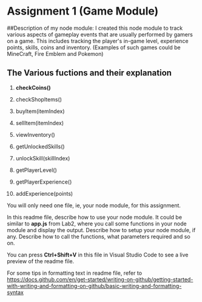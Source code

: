 # Assignment 1 (Game Module)

##Description of my node module: 
I created this node module to track various aspects of gameplay events that are usually performed by gamers on a game. This includes tracking the player's in-game level, experience points, skills, coins and inventory. 
(Examples of such games could be MineCraft, Fire Emblem and Pokemon)

## The Various fuctions and their explanation
1. **checkCoins()** 

2. checkShopItems()

3. buyItem(itemIndex)

4. sellItem(itemIndex)

5. viewInventory()

6. getUnlockedSkills()

7. unlockSkill(skillIndex)

8. getPlayerLevel()

9. getPlayerExperience()

10. addExperience(points)

You will only need one file, ie, your node module, for this assignment.

In this readme file, describe how to use your node module. It could be similar to **app.js** from Lab2, where you call some functions in your node module and display the output. Describe how to setup your node module, if any. Describe how to call the functions, what parameters required and so on.

You can press **Ctrl+Shift+V** in this file in Visual Studio Code to see a live preview of the readme file.

For some tips in formatting text in readme file, refer to https://docs.github.com/en/get-started/writing-on-github/getting-started-with-writing-and-formatting-on-github/basic-writing-and-formatting-syntax
